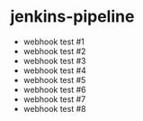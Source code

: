 # jenkins-pipeline


- webhook test #1 
- webhook test #2
- webhook test #3
- webhook test #4
- webhook test #5
- webhook test #6
- webhook test #7
- webhook test #8
